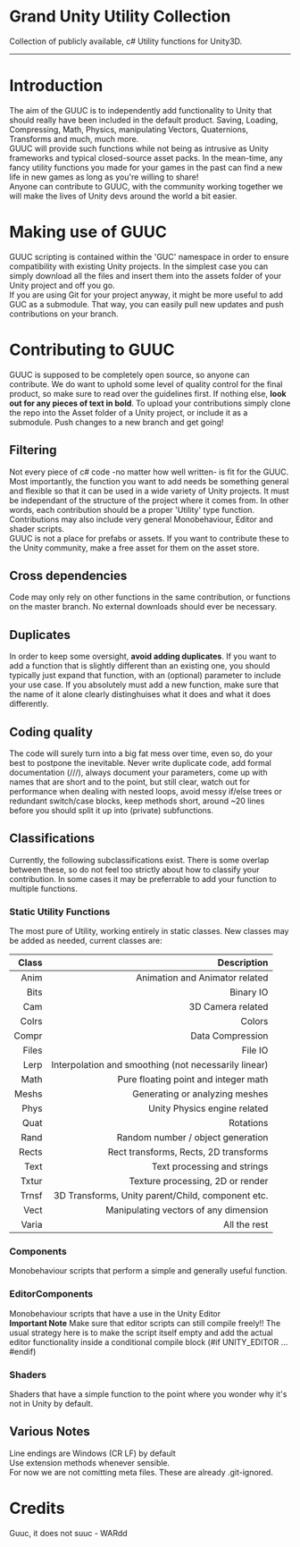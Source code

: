 # Grand Unity Utility Collection
Collection of publicly available, c# Utility functions for Unity3D. 

--------------------------

# Introduction

The aim of the GUUC is to independently add functionality to Unity that should really have been included in the default product. Saving, Loading, Compressing, Math, Physics, manipulating Vectors, Quaternions, Transforms and much, much more.<br/>
GUUC will provide such functions while not being as intrusive as Unity frameworks and typical closed-source asset packs. In the mean-time, any fancy utility functions you made for your games in the past can find a new life in new games as long as you're willing to share!<br/>
Anyone can contribute to GUUC, with the community working together we will make the lives of Unity devs around the world a bit easier.

# Making use of GUUC

GUUC scripting is contained within the 'GUC' namespace in order to ensure compatibility with existing Unity projects. In the simplest case you can simply download all the files and insert them into the assets folder of your Unity project and off you go.<br/>
If you are using Git for your project anyway, it might be more useful to add GUC as a submodule. That way, you can easily pull new updates and push contributions on your branch.

# Contributing to GUUC

GUUC is supposed to be completely open source, so anyone can contribute. We do want to uphold some level of quality control for the final product, so make sure to read over the guidelines first. If nothing else, **look out for any pieces of text in bold**. To upload your contributions simply clone the repo into the Asset folder of a Unity project, or include it as a submodule. Push changes to a new branch and get going!

## Filtering
Not every piece of c# code -no matter how well written- is fit for the GUUC. Most importantly, the function you want to add needs be something general and flexible so that it can be used in a wide variety of Unity projects. It must be independant of the structure of the project where it comes from. In other words, each contribution should be a proper 'Utility' type function. Contributions may also include very general Monobehaviour, Editor and shader scripts.<br/>
GUUC is not a place for prefabs or assets. If you want to contribute these to the Unity community, make a free asset for them on the asset store.

## Cross dependencies
Code may only rely on other functions in the same contribution, or functions on the master branch. No external downloads should ever be necessary.

## Duplicates
In order to keep some oversight, **avoid adding duplicates**. If you want to add a function that is slightly different than an existing one, you should typically just expand that function, with an (optional) parameter to include your use case. If you absolutely must add a new function, make sure that the name of it alone clearly distinghuises what it does and what it does differently.

## Coding quality
The code will surely turn into a big fat mess over time, even so, do your best to postpone the inevitable. Never write duplicate code, add formal documentation (///), always document your parameters, come up with names that are short and to the point, but still clear, watch out for performance when dealing with nested loops, avoid messy if/else trees or redundant switch/case blocks, keep methods short, around ~20 lines before you should split it up into (private) subfunctions.

## Classifications
Currently, the following subclassifications exist. There is some overlap between these, so do not feel too strictly about how to classify your contribution. In some cases it may be preferrable to add your function to multiple functions.

### Static Utility Functions
The most pure of Utility, working entirely in static classes. New classes may be added as needed, current classes are:

| Class    | Description                    |
| --------:| ------------------------------:|
| Anim     | Animation and Animator related |
| Bits     | Binary IO |
| Cam      | 3D Camera related |
| Colrs    | Colors |
| Compr    | Data Compression |
| Files    | File IO |
| Lerp     | Interpolation and smoothing (not necessarily linear) |
| Math     | Pure floating point and integer math |
| Meshs    | Generating or analyzing meshes |
| Phys     | Unity Physics engine related |
| Quat     | Rotations |
| Rand     | Random number / object generation |
| Rects    | Rect transforms, Rects, 2D transforms |
| Text     | Text processing and strings |
| Txtur    | Texture processing, 2D or render |
| Trnsf    | 3D Transforms, Unity parent/Child, component etc. |
| Vect     | Manipulating vectors of any dimension |
| Varia    | All the rest |

### Components
Monobehaviour scripts that perform a simple and generally useful function.

### EditorComponents
Monobehaviour scripts that have a use in the Unity Editor<br/>
**Important Note** Make sure that editor scripts can still compile freely!! The usual strategy here is to make the script itself empty and add the actual editor functionality inside a conditional compile block (#if UNITY_EDITOR ... #endif)

### Shaders
Shaders that have a simple function to the point where you wonder why it's not in Unity by default.

## Various Notes
Line endings are Windows (CR LF) by default<br/>
Use extension methods whenever sensible.<br/>
For now we are not comitting meta files. These are already .git-ignored.<br/>

# Credits
Guuc, it does not suuc - WARdd
